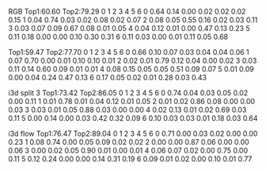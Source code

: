 RGB
Top1:60.60 Top2:79.29
        0       1       2       3       4       5       6
0       0.64    0.14    0.00    0.02    0.02    0.02    0.15
1       0.04    0.74    0.03    0.02    0.08    0.02    0.07
2       0.08    0.05    0.55    0.16    0.02    0.03    0.11
3       0.03    0.07    0.09    0.67    0.08    0.01    0.05
4       0.04    0.12    0.01    0.00    0.47    0.13    0.23
5       0.11    0.18    0.00    0.00    0.10    0.30    0.31
6       0.11    0.03    0.00    0.01    0.11    0.05    0.68


Top1:59.47 Top2:77.70
        0       1       2       3       4       5       6
0       0.66    0.10    0.07    0.03    0.04    0.04    0.06
1       0.07    0.70    0.00    0.01    0.10    0.10    0.01
2       0.02    0.01    0.79    0.12    0.04    0.00    0.02
3       0.03    0.11    0.14    0.60    0.09    0.01    0.01
4       0.08    0.15    0.05    0.05    0.51    0.09    0.07
5       0.01    0.09    0.00    0.04    0.24    0.47    0.13
6       0.17    0.05    0.02    0.01    0.28    0.03    0.43

i3d split 3
Top1:73.42 Top2:86.05
        0       1       2       3       4       5       6
0       0.74    0.04    0.03    0.05    0.02    0.00    0.11
1       0.01    0.78    0.01    0.04    0.12    0.01    0.05
2       0.01    0.02    0.86    0.08    0.00    0.00    0.03
3       0.03    0.01    0.05    0.88    0.03    0.00    0.00
4       0.02    0.13    0.01    0.02    0.69    0.03    0.11
5       0.00    0.14    0.00    0.03    0.42    0.32    0.09
6       0.10    0.03    0.03    0.01    0.18    0.03    0.64



i3d flow 
Top1:76.47 Top2:89.04
        0       1       2       3       4       5       6
0       0.71    0.00    0.03    0.02    0.00    0.00    0.23
1       0.08    0.74    0.00    0.05    0.09    0.02    0.02
2       0.00    0.00    0.87    0.06    0.00    0.00    0.06
3       0.00    0.02    0.05    0.90    0.01    0.00    0.01
4       0.06    0.07    0.02    0.00    0.75    0.00    0.11
5       0.12    0.24    0.00    0.00    0.14    0.31    0.19
6       0.09    0.01    0.02    0.00    0.10    0.01    0.77
